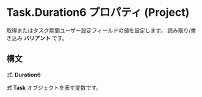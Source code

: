 
# Task.Duration6 プロパティ (Project)

取得またはタスク期間ユーザー設定フィールドの値を設定します。 読み取り/書き込み **バリアント** です。


## 構文

 _式_. **Duration6**

 _式_ **Task** オブジェクトを表す変数です。


